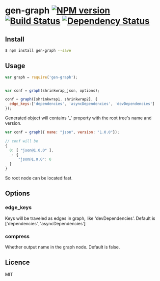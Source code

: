 # gen-graph [![NPM version](https://badge.fury.io/js/gen-graph.svg)](http://badge.fury.io/js/gen-graph) [![Build Status](https://travis-ci.org/villadora/gen-graph.svg?branch=master)](https://travis-ci.org/villadora/gen-graph) [![Dependency Status](https://gemnasium.com/villadora/gen-graph.svg)](https://gemnasium.com/villadora/gen-graph)


## Install

```bash
$ npm install gen-graph --save
```

## Usage

```js
var graph = require('gen-graph');


var conf = graph(shrinkwrap_json, options);

conf = graph([shrinkwrap1, shrinkwrap2], {
  edge_keys:['dependencies', 'asyncDependencies', 'devDependencies']
});
```

Generated object will contains '_' property with the root tree's name and version.

```js
var conf = graph({ name: "json", version: "1.0.0"});

// conf will be
{
  0: [ "json@1.0.0" ],
  _: {
      "json@1.0.0": 0
  }
}
```

So root node can be located fast.

## Options

### edge_keys

Keys will be traveled as edges in graph, like 'devDependencies'. Default is ['dependencies', 'asyncDependencies']

### compress

Whether output name in the graph node. Default is false.

## Licence

MIT
